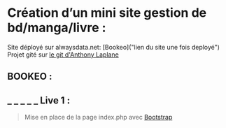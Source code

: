 # Création d’un mini site gestion de bd/manga/livre :

Site déployé sur alwaysdata.net: [Bookeo]("lien du site une fois deployé")
Projet gité sur [le git d'Anthony Laplane](https://github.com/arirangz/bookeo)

## BOOKEO :

## \_ \_ \_ \_ \_ Live 1 :

> Mise en place de la page index.php avec [Bootstrap](https://getbootstrap.com/)

